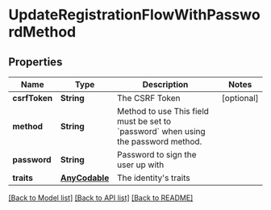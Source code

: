 # UpdateRegistrationFlowWithPasswordMethod

## Properties
Name | Type | Description | Notes
------------ | ------------- | ------------- | -------------
**csrfToken** | **String** | The CSRF Token | [optional] 
**method** | **String** | Method to use  This field must be set to &#x60;password&#x60; when using the password method. | 
**password** | **String** | Password to sign the user up with | 
**traits** | [**AnyCodable**](.md) | The identity&#39;s traits | 

[[Back to Model list]](../README.md#documentation-for-models) [[Back to API list]](../README.md#documentation-for-api-endpoints) [[Back to README]](../README.md)


